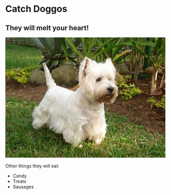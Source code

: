 # Catch Doggos

## They will melt your heart!

![Cute Doggo](/images/dog-1.jpg)

Other things they will eat:

- Candy
- Treats
- Sausages
